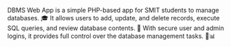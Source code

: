 DBMS Web App is a simple PHP-based app for SMIT students to manage databases. 🎓 It allows users to add, update, and delete records, execute SQL queries, and review database contents. 🔄 With secure user and admin logins, it provides full control over the database management tasks. 🔐📊
